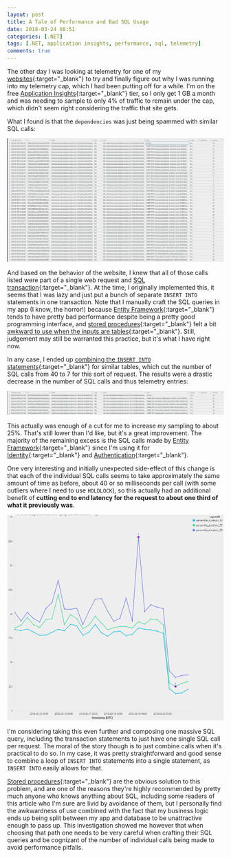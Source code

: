 ```yaml
---
layout: post
title: A Tale of Performance and Bad SQL Usage
date: 2018-03-24 08:51
categories: [.NET]
tags: [.NET, application insights, performance, sql, telemetry]
comments: true
---
```

The other day I was looking at telemetry for one of my [websites](https://clickerheroestracker.azurewebsites.net/){:target="_blank"} to try and finally figure out why I was running into my telemetry cap, which I had been putting off for a while. I'm on the free [Application Insights](https://azure.microsoft.com/en-us/services/application-insights/){:target="_blank"} tier, so I only get 1 GB a month and was needing to sample to only 4% of traffic to remain under the cap, which didn't seem right considering the traffic that site gets.

What I found is that the `dependencies` was just being spammed with similar SQL calls:

[![Similar SQL calls](/assets/SqlCalls.png)](/assets/SqlCalls.png)

And based on the behavior of the website, I knew that all of those calls listed were part of a single web request and [SQL transaction](https://docs.microsoft.com/en-us/sql/t-sql/language-elements/transactions-transact-sql){:target="_blank"}. At the time, I originally implemented this, it seems that I was lazy and just put a bunch of separate `INSERT INTO` statements in one transaction. Note that I manually craft the SQL queries in my app (I know, the horror!) because [Entity Framework](https://docs.microsoft.com/en-us/aspnet/entity-framework){:target="_blank"} tends to have pretty bad performance despite being a pretty good programming interface, and [stored procedures](https://docs.microsoft.com/en-us/sql/relational-databases/stored-procedures/stored-procedures-database-engine){:target="_blank"} felt a bit [awkward to use when the inputs are tables](https://docs.microsoft.com/en-us/sql/relational-databases/tables/use-table-valued-parameters-database-engine){:target="_blank"}. Still, judgement may still be warranted this practice, but it's what I have right now.

In any case, I ended up [combining the `INSERT INTO` statements](https://github.com/dfederm/ClickerHeroesTracker/commit/da320be6c60ab8422a54842fc3eac996e77ec1cb){:target="_blank"} for similar tables, which cut the number of SQL calls from 40 to 7 for this sort of request. The results were a drastic decrease in the number of SQL calls and thus telemetry entries:

[![SQL calls after](/assets/SqlCallsAfter.png)](/assets/SqlCallsAfter.png)

This actually was enough of a cut for me to increase my sampling to about 25%. That's still lower than I'd like, but it's a great improvement. The majority of the remaining excess is the SQL calls made by [Entity Framework](https://docs.microsoft.com/en-us/aspnet/entity-framework){:target="_blank"} since I'm using it for [Identity](https://docs.microsoft.com/en-us/aspnet/core/security/authentication/identity?tabs=visual-studio%2Caspnetcore2x){:target="_blank"} and [Authentication](https://github.com/openiddict/openiddict-core){:target="_blank"}.

One very interesting and initially unexpected side-effect of this change is that each of the individual SQL calls seems to take approximately the same amount of time as before, about 40 or so milliseconds per call (with some outliers where I need to use `HOLDLOCK`), so this actually had an additional benefit of **cutting end to end latency for the request to about one third of what it previously was**.

[![SQL latency](/assets/SqlLatency.png)](/assets/SqlLatency.png)

I'm considering taking this even further and composing one massive SQL query, including the transaction statements to just have one single SQL call per request. The moral of the story though is to just combine calls when it's practical to do so. In my case, it was pretty straightforward and good sense to combine a loop of `INSERT INTO` statements into a single statement, as `INSERT INTO` easily allows for that.

[Stored procedures](https://docs.microsoft.com/en-us/sql/relational-databases/stored-procedures/stored-procedures-database-engine){:target="_blank"} are the obvious solution to this problem, and are one of the reasons they're highly recommended by pretty much anyone who knows anything about SQL, including some readers of this article who I'm sure are livid by avoidance of them, but I personally find the awkwardness of use combined with the fact that my business logic ends up being split between my app and database to be unattractive enough to pass up. This investigation showed me however that when choosing that path one needs to be very careful when crafting their SQL queries and be cognizant of the number of individual calls being made to avoid performance pitfalls.
